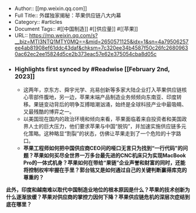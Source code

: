 - Author:: [[mp.weixin.qq.com]]
- Full Title:: 外媒独家揭秘：苹果供应链八大内幕
- Category:: #articles
- Document Tags:: #[[中国制造]] #[[供应量]] #[[苹果]]
- URL:: https://mp.weixin.qq.com/s?__biz=MTI3NTQ1MTY0MQ==&mid=2650571125&idx=1&sn=4a79506257ee4ab81908ef61ddc43daf&chksm=7c320ee34b4587f50c26fc26809630ac62ec2ee15824d5ce2b373eac57e62e375054cba8d05c
- ### Highlights first synced by #Readwise [[February 2nd, 2023]]
    - 这两年，京东方、舜宇光学、兆易创新等多家大陆企业打入苹果供应链核心零部件腹地，另一边，苹果末端产品制造业务频频向东南亚、印度转移。果链变动背后的明争互搏暗潮汹涌，始终是全球科技产业中最吸睛、又最残酷的博弈之一。
    - 以美国现在国内的政治环境和倾向来看，苹果面临着来自投资者和美国政界人士的巨大压力，他们要求苹果与中国“脱钩”，并加速实施供应链多元化策略。这种略显“割裂”的状态，仿佛让苹果走到了一个危险的十字路口。
    - **苹果工程师如何把中国供应商CEO问的哑口无言只为找到“一行代码”的问题？苹果如何买尽全世界一万多台最先进的CNC机床只为实现MacBook Pro的一体式机身？苹果如何在带给“果链”企业声誉和财富的同时，还能将控制权牢牢握在手里？郭台铭又是如何通过自己的关键判断赢得库克的尊重的？**

**此外，印度和越南难以取代中国制造业地位的根本原因是什么？苹果的技术创新为什么逐渐放缓？苹果对供应商的掌控力因何下降？苹果供应链危机的深层次症结到底在哪里？**
